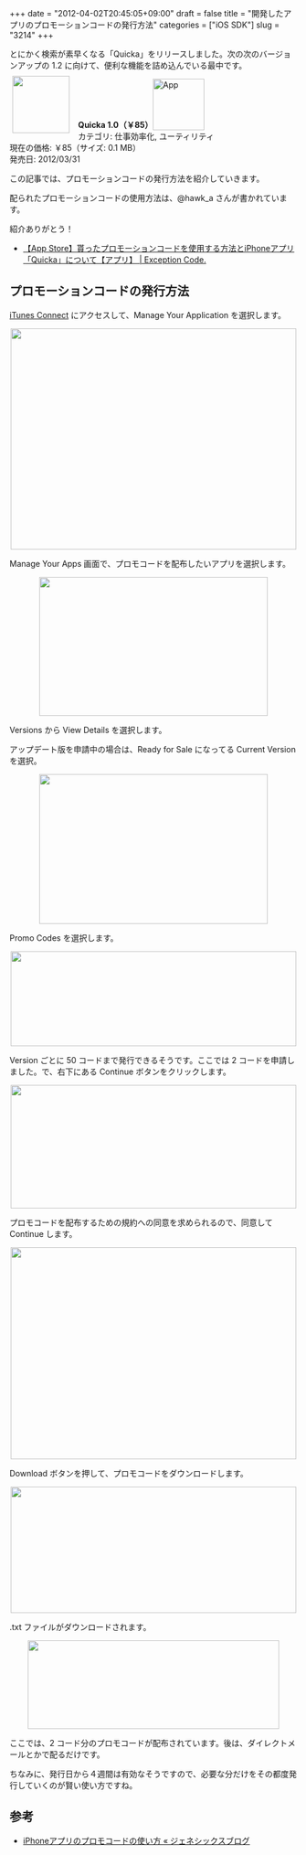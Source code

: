 +++
date = "2012-04-02T20:45:05+09:00"
draft = false
title = "開発したアプリのプロモーションコードの発行方法"
categories = ["iOS SDK"]
slug = "3214"
+++

とにかく検索が素早くなる「Quicka」をリリースしました。次の次のバージョンアップの 1.2 に向けて、便利な機能を詰め込んでいる最中です。

<a href="https://itunes.apple.com/jp/app/id511606108?mt=8&uo=4&at=11l3RT" target="_blank" rel="nofollow"><img width="100" class="alignleft" align="left" src="http://a2.mzstatic.com/us/r1000/104/Purple/v4/c5/e7/f3/c5e7f362-6f60-53a8-dbe0-dbec33f240ee/ibjG3fNt4Phm08ZnZUjx0g-temp-upload.cqnwvlfj.100x100-75.png" style="margin: -5px 15px 1px 5px;"></a><strong> Quicka 1.0（￥85）</strong><a href="https://itunes.apple.com/jp/app/id511606108?mt=8&uo=4&at=11l3RT" target="_blank" rel="nofollow"><img src="/images/2012/12/viewinitunes_jp.png" style="vertical-align:bottom;" width="90" alt="App"></a><br> カテゴリ: 仕事効率化, ユーティリティ<br> 現在の価格: ￥85（サイズ: 0.1 MB）<br> 発売日: 2012/03/31<br style="clear: both;">

この記事では、プロモーションコードの発行方法を紹介していきます。

配られたプロモーションコードの使用方法は、@hawk_a さんが書かれています。

紹介ありがとう！

<ul><li><a href="http://www.hawk-a.com/exception_code/archives/232?utm_campaign=twitter&utm_medium=twitter&utm_source=twitter" target="_blank">【App Store】貰ったプロモーションコードを使用する方法とiPhoneアプリ「Quicka」について【アプリ】 | Exception Code.</a></li></ul>

<h2>プロモーションコードの発行方法</h2>

<a href="https://itunesconnect.apple.com/WebObjects/iTunesConnect.woa" target="_blank">iTunes Connect</a> にアクセスして、Manage Your Application を選択します。

<img style="display:block; margin-left:auto; margin-right:auto;" src="/images/2012/04/3214_1.png" border="0" width="500" height="387" />

Manage Your Apps 画面で、プロモコードを配布したいアプリを選択します。

<img style="display:block; margin-left:auto; margin-right:auto;" src="/images/2012/04/3214_2.png" border="0" width="400" height="243" />

Versions から View Details を選択します。

アップデート版を申請中の場合は、Ready for Sale になってる Current Version を選択。

<img style="display:block; margin-left:auto; margin-right:auto;" src="/images/2012/04/3214_3.png" border="0" width="400" height="262" />

Promo Codes を選択します。

<img style="display:block; margin-left:auto; margin-right:auto;" src="/images/2012/04/3214_4.png" border="0" width="500" height="166" />

Version ごとに 50 コードまで発行できるそうです。ここでは 2 コードを申請しました。で、右下にある Continue ボタンをクリックします。

<img style="display:block; margin-left:auto; margin-right:auto;" src="/images/2012/04/3214_5.png" border="0" width="500" height="216" />

プロモコードを配布するための規約への同意を求められるので、同意して Continue します。

<img style="display:block; margin-left:auto; margin-right:auto;" src="/images/2012/04/3214_6.png" border="0" width="500" height="371" />

Download ボタンを押して、プロモコードをダウンロードします。

<img style="display:block; margin-left:auto; margin-right:auto;" src="/images/2012/04/3214_7.png" border="0" width="500" height="221" />

.txt ファイルがダウンロードされます。

<img style="display:block; margin-left:auto; margin-right:auto;" src="/images/2012/04/3214_8.png" border="0" width="440" height="155" />

ここでは、2 コード分のプロモコードが配布されています。後は、ダイレクトメールとかで配るだけです。

ちなみに、発行日から４週間は有効なそうですので、必要な分だけをその都度発行していくのが賢い使い方ですね。

<h2>参考</h2>

<ul><li><a href="http://genesixdev.wordpress.com/2011/03/26/%E3%83%97%E3%83%AD%E3%83%A2%E3%82%B3%E3%83%BC%E3%83%89%E3%81%AE%E6%AD%A3%E3%81%97%E3%81%84%E4%BD%BF%E3%81%84%E6%96%B9/" target="_blank">iPhoneアプリのプロモコードの使い方 « ジェネシックスブログ</a></li></ul>
